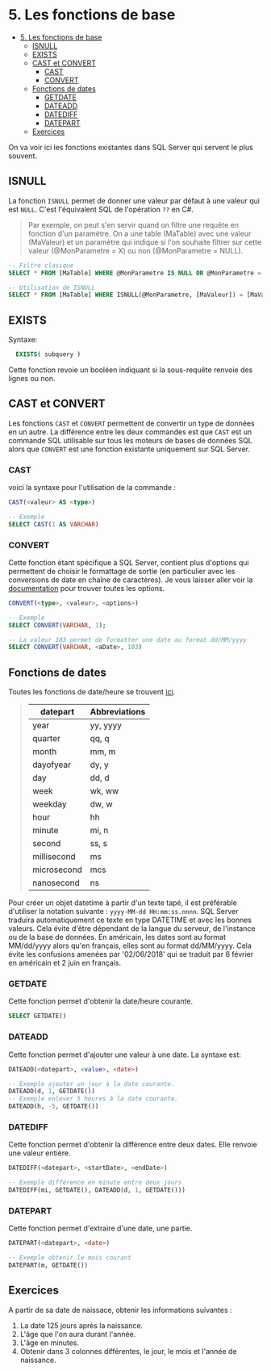 # 5. Les fonctions de base

* [5. Les fonctions de base](#5-les-fonctions-de-base)
  * [ISNULL](#isnull)
  * [EXISTS](#exists)
  * [CAST et CONVERT](#cast-et-convert)
    * [CAST](#cast)
    * [CONVERT](#convert)
  * [Fonctions de dates](#fonctions-de-dates)
    * [GETDATE](#getdate)
    * [DATEADD](#dateadd)
    * [DATEDIFF](#datediff)
    * [DATEPART](#datepart)
  * [Exercices](#exercices)

On va voir ici les fonctions existantes dans SQL Server qui servent le plus souvent.

## ISNULL

La fonction `ISNULL` permet de donner une valeur par défaut à une valeur qui est `NULL`. C'est l'équivalent SQL de l'opération `??` en C#.

> Par exemple, on peut s'en servir quand on filtre une requête en fonction d'un paramètre. On a une table (MaTable) avec une valeur (MaValeur) et un paramètre qui indique si l'on souhaite filtrer sur cette valeur (@MonParametre = X) ou non (@MonParametre = NULL).

```SQL
-- Filtre clasique
SELECT * FROM [MaTable] WHERE @MonParametre IS NULL OR @MonParametre = [MaValeur];

-- Utilisation de ISNULL
SELECT * FROM [MaTable] WHERE ISNULL(@MonParametre, [MaValeur]) = [MaValeur];
```

## EXISTS

Syntaxe:

```SQL
  EXISTS( subquery )
```

Cette fonction revoie un booléen indiquant si la sous-requête renvoie des lignes ou non.

## CAST et CONVERT

Les fonctions `CAST` et `CONVERT` permettent de convertir un type de données en un autre. La différence entre les deux commandes est que `CAST` est un commande SQL utilisable sur tous les moteurs de bases de données SQL alors que `CONVERT` est une fonction existante uniquement sur SQL Server.

### CAST

voici la syntaxe pour l'utilisation de la commande :

```SQL
CAST(<valeur> AS <type>)

-- Exemple
SELECT CAST(1 AS VARCHAR)
```

### CONVERT

Cette fonction étant spécifique à SQL Server, contient plus d'options qui permettent de choisir le formattage de sortie (en particulier avec les conversions de date en chaîne de caractères). Je vous laisser aller voir la [documentation](https://docs.microsoft.com/en-us/sql/t-sql/functions/cast-and-convert-transact-sql?view=sql-server-2017) pour trouver toutes les options.

```SQL
CONVERT(<type>, <valeur>, <options>)

-- Exemple
SELECT CONVERT(VARCHAR, 1);

-- La valeur 103 permet de formatter une date au format dd/MM/yyyy
SELECT CONVERT(VARCHAR, <aDate>, 103)
```

## Fonctions de dates

Toutes les fonctions de date/heure se trouvent [ici](https://docs.microsoft.com/en-us/sql/t-sql/functions/date-and-time-data-types-and-functions-transact-sql?view=sql-server-2017).

> | datepart    | Abbreviations |
> | ----------- | ------------- |
> | year        | yy, yyyy      |
> | quarter     | qq, q         |
> | month       | mm, m         |
> | dayofyear   | dy, y         |
> | day         | dd, d         |
> | week        | wk, ww        |
> | weekday     | dw, w         |
> | hour        | hh            |
> | minute      | mi, n         |
> | second      | ss, s         |
> | millisecond | ms            |
> | microsecond | mcs           |
> | nanosecond  | ns            |

Pour créer un objet datetime à partir d'un texte tapé, il est préférable d'utiliser la notation suivante : `yyyy-MM-dd HH:mm:ss.nnnn`. SQL Server traduira automatiquement ce texte en type DATETIME et avec les bonnes valeurs. Cela évite d'être dépendant de la langue du serveur, de l'instance ou de la base de données. En américain, les dates sont au format MM/dd/yyyy alors qu'en français, elles sont au format dd/MM/yyyy. Cela évite les confusions amenées par '02/06/2018' qui se traduit par 6 février en américain et 2 juin en français.

### GETDATE

Cette fonction permet d'obtenir la date/heure courante.

```SQL
SELECT GETDATE()
```

### DATEADD

Cette fonction permet d'ajouter une valeur à une date. La syntaxe est:

```SQL
DATEADD(<datepart>, <value>, <date>)

-- Exemple ajouter un jour à la date courante.
DATEADD(d, 1, GETDATE())
-- Exemple enlever 5 heures à la date courante.
DATEADD(h, -5, GETDATE())
```

### DATEDIFF

Cette fonction permet d'obtenir la différence entre deux dates. Elle renvoie une valeur entière.

```SQL
DATEDIFF(<datepart>, <startDate>, <endDate>)

-- Exemple différence en minute entre deux jours
DATEDIFF(mi, GETDATE(), DATEADD(d, 1, GETDATE()))
```

### DATEPART

Cette fonction permet d'extraire d'une date, une partie.

```SQL
DATEPART(<datepart>, <date>)

-- Exemple obtenir le mois courant
DATEPART(m, GETDATE())
```

## Exercices

A partir de sa date de naissace, obtenir les informations suivantes :

1. La date 125 jours après la naissance.
2. L'âge que l'on aura durant l'année.
3. L'âge en minutes.
4. Obtenir dans 3 colonnes différentes, le jour, le mois et l'année de naissance.